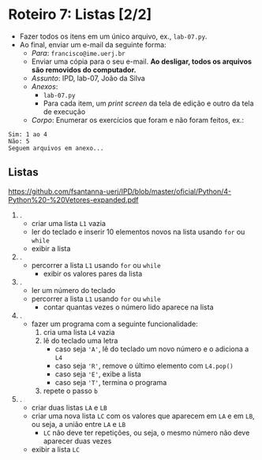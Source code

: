 <meta http-equiv="Content-Type" content="text/html; charset=UTF-8"/></p>        

Roteiro 7: Listas [2/2]
=======================

- Fazer todos os itens em um único arquivo, ex., `lab-07.py`.
- Ao final, enviar um e-mail da seguinte forma:
    - *Para*: `francisco@ime.uerj.br`
    - Enviar uma cópia para o seu e-mail.
      **Ao desligar, todos os arquivos são removidos do computador.**
    - *Assunto*: IPD, lab-07, João da Silva
    - *Anexos*:
        - `lab-07.py`
        - Para cada item, um *print screen* da tela de edição e outro da tela de execução
    - *Corpo*: Enumerar os exercícios que foram e não foram feitos, ex.:

```
Sim: 1 ao 4
Não: 5
Seguem arquivos em anexo...
```

Listas
------

<https://github.com/fsantanna-uerj/IPD/blob/master/oficial/Python/4-Python%20-%20Vetores-expanded.pdf>

1. .
    - criar uma lista `L1` vazia
    - ler do teclado e inserir 10 elementos novos na lista usando `for` ou `while`
    - exibir a lista
2. .
    - percorrer a lista `L1` usando `for` ou `while`
        - exibir os valores pares da lista
3. .
    - ler um número do teclado
    - percorrer a lista `L1` usando `for` ou `while`
        - contar quantas vezes o número lido aparece na lista
4. .
    - fazer um programa com a seguinte funcionalidade:
        1. cria uma lista `L4` vazia
        2. lê do teclado uma letra
            - caso seja `'A'`, lê do teclado um novo número e o adiciona a `L4`
            - caso seja `'R'`, remove o último elemento com `L4.pop()`
            - caso seja `'E'`, exibe a lista
            - caso seja `'T'`, termina o programa
        3. repete o passo `b`
5. .
    - criar duas listas `LA` e `LB`
    - criar uma nova lista `LC` com os valores que aparecem em `LA` e em `LB`,
      ou seja, a união entre `LA` e `LB`
        - `LC` não deve ter repetições, ou seja, o mesmo número não deve
          aparecer duas vezes
    - exibir a lista `LC`
